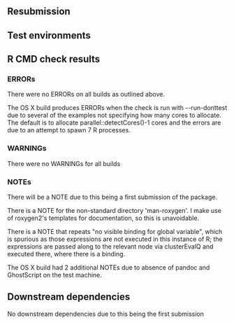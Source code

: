 ## Resubmission

## Test environments

## R CMD check results
### ERRORs
There were no ERRORs on all builds as outlined above.

The OS X build produces ERRORs when the check is run with --run-donttest due to
several of the examples not specifying how many cores to allocate. The default
is to allocate parallel::detectCores()-1 cores and the errors are due to an
attempt to spawn 7 R processes.

### WARNINGs
There were no WARNINGs for all builds

### NOTEs
There will be a NOTE due to this being a first submission of the package.

There is a NOTE for the non-standard directory 'man-roxygen'. I make use of
roxygen2's templates for documentation, so this is unavoidable.

There is a NOTE that repeats "no visible binding for global variable",
which is spurious as those expressions are not executed in this instance
of R; the expressions are passed along to the relevant node via
clusterEvalQ and executed there, where there is a binding.

The OS X build had 2 additional NOTEs due to absence of pandoc and GhostScript
on the test machine. 

## Downstream dependencies
No downstream dependencies due to this being the first submission
